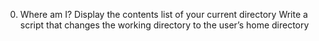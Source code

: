 0. Where am I?
Display the contents list of your current directory
Write a script that changes the working directory to the user’s home directory